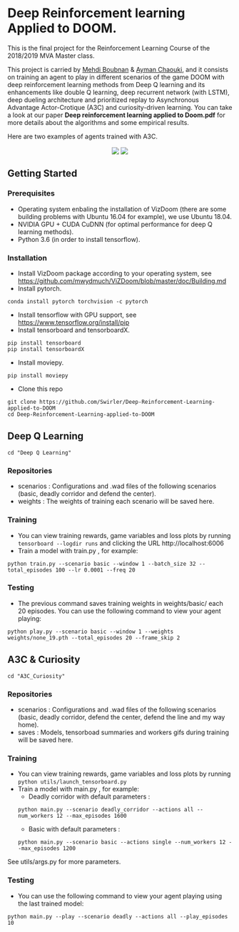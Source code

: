 # Deep Reinforcement learning Applied to DOOM.

This is the final project for the Reinforcement Learning Course of the 2018/2019 MVA Master class.

This project is carried by [Mehdi Boubnan](https://github.com/Swirler) & [Ayman Chaouki](https://github.com/Chaoukia), and it consists on training an agent to play in different scenarios of the game DOOM with deep reinforcement learning methods from Deep Q learning and its enhancements like double Q learning, deep recurrent network (with LSTM), deep dueling architecture and prioritized replay to Asynchronous Advantage Actor-Crotique (A3C) and curiosity-driven learning. You can take a look at our paper **Deep reinforcement learning applied to Doom.pdf** for more details about the algorithms and some empirical results.

Here are two examples of agents trained with A3C.
<p align="center">
<img align="center" src="A3C_Curiosity/gifs/deadly_corridor.gif"/>
<img align="center" src="A3C_Curiosity/gifs/defend_the_center.gif"/>
</p>

## Getting Started

### Prerequisites

- Operating system enbaling the installation of VizDoom (there are some building problems with Ubuntu 16.04 for example), we use Ubuntu 18.04.
- NVIDIA GPU + CUDA CuDNN (for optimal performance for deep Q learning methods).
- Python 3.6 (in order to install tensorflow).

### Installation

- Install VizDoom package according to your operating system, see https://github.com/mwydmuch/ViZDoom/blob/master/doc/Building.md
- Install pytorch.
```
conda install pytorch torchvision -c pytorch
```
- Install tensorflow with GPU support, see https://www.tensorflow.org/install/pip
- Install tensorboard and tensorboardX.
```
pip install tensorboard
pip install tensorboardX
```
- Install moviepy.
```
pip install moviepy
```
- Clone this repo
```
git clone https://github.com/Swirler/Deep-Reinforcement-Learning-applied-to-DOOM
cd Deep-Reinforcement-Learning-applied-to-DOOM
```

## Deep Q Learning

```
cd "Deep Q Learning"
```

### Repositories

- scenarios : Configurations and .wad files of the following scenarios (basic, deadly corridor and defend the center).
- weights   : The weights of training each scenario will be saved here.

### Training

- You can view training rewards, game variables and loss plots by running ```tensorboard --logdir runs``` and clicking the URL http://localhost:6006
- Train a model with train.py , for example:

```
python train.py --scenario basic --window 1 --batch_size 32 --total_episodes 100 --lr 0.0001 --freq 20
```

### Testing

- The previous command saves training weights in weights/basic/ each 20 episodes. You can use the following command to view your agent playing:

```
python play.py --scenario basic --window 1 --weights weights/none_19.pth --total_episodes 20 --frame_skip 2
```

## A3C & Curiosity

```
cd "A3C_Curiosity"
```

### Repositories

- scenarios : Configurations and .wad files of the following scenarios (basic, deadly corridor, defend the center, defend the line and my way home).
- saves   : Models, tensorboad summaries and workers gifs during training will be saved here.

### Training

- You can view training rewards, game variables and loss plots by running ```python utils/launch_tensorboard.py```
- Train a model with main.py , for example:
    - Deadly corridor with default parameters : 
    ```
    python main.py --scenario deadly_corridor --actions all --num_workers 12 --max_episodes 1600
    ```
    - Basic with default parameters : 
    ```
    python main.py --scenario basic --actions single --num_workers 12 --max_episodes 1200
    ```
See utils/args.py for more parameters.

### Testing

- You can use the following command to view your agent playing using the last trained model:

```
python main.py --play --scenario deadly --actions all --play_episodes 10
```


